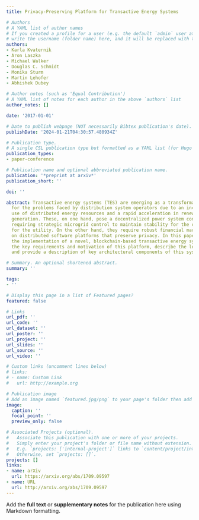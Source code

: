 ```yaml
---
title: Privacy-Preserving Platform for Transactive Energy Systems

# Authors
# A YAML list of author names
# If you created a profile for a user (e.g. the default `admin` user at `content/authors/admin/`), 
# write the username (folder name) here, and it will be replaced with their full name and linked to their profile.
authors:
- Karla Kvaternik
- Aron Laszka
- Michael Walker
- Douglas C. Schmidt
- Monika Sturm
- Martin Lehofer
- Abhishek Dubey

# Author notes (such as 'Equal Contribution')
# A YAML list of notes for each author in the above `authors` list
author_notes: []

date: '2017-01-01'

# Date to publish webpage (NOT necessarily Bibtex publication's date).
publishDate: '2024-01-21T04:30:57.480934Z'

# Publication type.
# A single CSL publication type but formatted as a YAML list (for Hugo requirements).
publication_types:
- paper-conference

# Publication name and optional abbreviated publication name.
publication: '*preprint at arxiv*'
publication_short: ''

doi: ''

abstract: Transactive energy systems (TES) are emerging as a transformative solution
  for the problems faced by distribution system operators due to an increase in the
  use of distributed energy resources and a rapid acceleration in renewable energy
  generation. These, on one hand, pose a decentralized power system controls problem,
  requiring strategic microgrid control to maintain stability for the community and
  for the utility. On the other hand, they require robust financial markets operating
  on distributed software platforms that preserve privacy. In this paper, we describe
  the implementation of a novel, blockchain-based transactive energy system. We outline
  the key requirements and motivation of this platform, describe the lessons learned,
  and provide a description of key architectural components of this system.

# Summary. An optional shortened abstract.
summary: ''

tags:
- ''

# Display this page in a list of Featured pages?
featured: false

# Links
url_pdf: ''
url_code: ''
url_dataset: ''
url_poster: ''
url_project: ''
url_slides: ''
url_source: ''
url_video: ''

# Custom links (uncomment lines below)
# links:
# - name: Custom Link
#   url: http://example.org

# Publication image
# Add an image named `featured.jpg/png` to your page's folder then add a caption below.
image:
  caption: ''
  focal_point: ''
  preview_only: false

# Associated Projects (optional).
#   Associate this publication with one or more of your projects.
#   Simply enter your project's folder or file name without extension.
#   E.g. `projects: ['internal-project']` links to `content/project/internal-project/index.md`.
#   Otherwise, set `projects: []`.
projects: []
links:
- name: arXiv
  url: https://arxiv.org/abs/1709.09597
- name: URL
  url: http://arxiv.org/abs/1709.09597
---
```


Add the **full text** or **supplementary notes** for the publication here using Markdown formatting.
